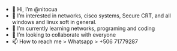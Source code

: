- 👋 Hi, I’m @nitocua
- 👀 I’m interested in networks, cisco systems, Secure CRT, and all windows and linux soft in general.
- 🌱 I’m currently learning networks, programing and coding
- 💞️ I’m looking to collaborate with everyone
- 📫 How to reach me > Whatsapp > +506 71779287 

<!---
nitocua/nitocua is a ✨ special ✨ repository because its `README.md` (this file) appears on your GitHub profile.
You can click the Preview link to take a look at your changes.
--->
